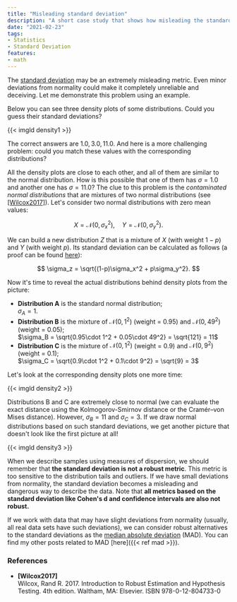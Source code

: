 ```yaml
---
title: "Misleading standard deviation"
description: "A short case study that shows how misleading the standard deviation might be"
date: "2021-02-23"
tags:
- Statistics
- Standard Deviation
features:
- math
---
```


The [standard deviation](https://en.wikipedia.org/wiki/Standard_deviation) may be an extremely misleading metric.
Even minor deviations from normality could make it completely unreliable and deceiving.
Let me demonstrate this problem using an example.

Below you can see three density plots of some distributions.
Could you guess their standard deviations?

{{< imgld density1 >}}

The correct answers are $1.0, 3.0, 11.0$.
And here is a more challenging problem: could you match these values with the corresponding distributions?

<!--more-->

All the density plots are close to each other, and all of them are similar to the normal distribution.
How is this possible that one of them has $\sigma = 1.0$ and another one has $\sigma = 11.0$?
The clue to this problem is the *contaminated normal distributions* that are
  mixtures of two normal distributions (see [[Wilcox2017]](#Wilcox2017)).
Let's consider two normal distributions with zero mean values:

$$
X = \mathcal{N}(0, \sigma_x^2),\quad Y = \mathcal{N}(0, \sigma_y^2).
$$

We can build a new distribution $Z$ that is a mixture of $X$ (with weight $1-p$) and $Y$ (with weight $p$).
Its standard deviation can be calculated as follows (a proof can be found [here](https://stats.stackexchange.com/a/16609/261747)):

$$
\sigma_z = \sqrt{(1-p)\sigma_x^2 + p\sigma_y^2}.
$$

Now it's time to reveal the actual distributions behind density plots from the picture:

* **Distribution A** is the standard normal distribution;  
  $\sigma_A = 1$.
* **Distribution B** is the mixture of $\mathcal{N}(0, 1^2)$ (weight = 0.95) and $\mathcal{N}(0, 49^2)$ (weight = 0.05);  
  $\sigma_B = \sqrt{0.95\cdot 1^2 + 0.05\cdot 49^2} = \sqrt{121} = 11$
* **Distribution C** is the mixture of $\mathcal{N}(0, 1^2)$ (weight = 0.9) and $\mathcal{N}(0, 9^2)$ (weight = 0.1);  
  $\sigma_C = \sqrt{0.9\cdot 1^2 + 0.1\cdot 9^2} = \sqrt{9} = 3$

Let's look at the corresponding density plots one more time:

{{< imgld density2 >}}

Distributions B and C are extremely close to normal
  (we can evaluate the exact distance using the Kolmogorov-Smirnov distance or the Cramér–von Mises distance).
However, $\sigma_B = 11$ and $\sigma_C = 3$.
If we draw normal distributions based on such standard deviations,
  we get another picture that doesn't look like the first picture at all!

{{< imgld density3 >}}

When we describe samples using measures of dispersion,
  we should remember that **the standard deviation is not a robust metric**.
This metric is too sensitive to the distribution tails and outliers.
If we have small deviations from normality, the standard deviation becomes a misleading and dangerous way to describe the data.
Note that **all metrics based on the standard deviation like Cohen's d and confidence intervals are also not robust.**

If we work with data that may have slight deviations from normality
  (usually, all real data sets have such deviations),
  we can consider robust alternatives to the standard deviations as the [median absolute deviation](https://en.wikipedia.org/wiki/Median_absolute_deviation) (MAD).
You can find my other posts related to MAD [here]({{< ref mad >}}).

### References

* <b id="Wilcox2017">[Wilcox2017]</b>  
  Wilcox, Rand R. 2017. Introduction to Robust Estimation and Hypothesis Testing. 4th edition. Waltham, MA: Elsevier. ISBN 978-0-12-804733-0
